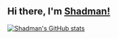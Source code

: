 ## **Hi there, I'm [Shadman!](https://github.com/shadmanhere)**

[![Shadman's GitHub stats](https://github-readme-stats.vercel.app/api?username=shadmanhere)](https://github.com/anuraghazra/github-readme-stats)
